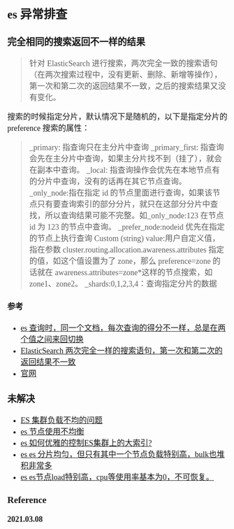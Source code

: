 <font size=4 face='楷体'>

## es 异常排查

### 完全相同的搜索返回不一样的结果

> 针对 ElasticSearch 进行搜索，两次完全一致的搜索语句（在两次搜索过程中，没有更新、删除、新增等操作），第一次和第二次的返回结果不一致，之后的搜索结果又没有变化。

搜索的时候指定分片，默认情况下是随机的，以下是指定分片的 preference 搜索的属性：

> \_primary: 指查询只在主分片中查询
> \_primary_first: 指查询会先在主分片中查询，如果主分片找不到（挂了），就会在副本中查询。
> \_local: 指查询操作会优先在本地节点有的分片中查询，没有的话再在其它节点查询。
> \_only_node:指在指定 id 的节点里面进行查询，如果该节点只有要查询索引的部分分片，就只在这部分分片中查找，所以查询结果可能不完整。如\_only_node:123 在节点 id 为 123 的节点中查询。
> \_prefer_node:nodeid 优先在指定的节点上执行查询
> Custom (string) value:用户自定义值，指在参数 cluster.routing.allocation.awareness.attributes 指定的值，如这个值设置为了 zone，那么 preference=zone 的话就在 awareness.attributes=zone\*这样的节点搜索，如 zone1、zone2。
> \_shards:0,1,2,3,4：查询指定分片的数据

#### 参考

-   [es 查询时，同一个文档，每次查询的得分不一样，总是在两个值之间来回切换](https://elasticsearch.cn/question/3090)
-   [ElasticSearch 两次完全一样的搜索语句，第一次和第二次的返回结果不一致](https://blog.csdn.net/huoqilinheiqiji/article/details/97146813)
-   [官网](https://www.elastic.co/guide/en/elasticsearch/reference/current/search-request-preference.html)

### 未解决

-   [ES 集群负载不均的问题](https://elasticsearch.cn/question/10740)
-   [es 节点使用不均衡](https://elasticsearch.cn/question/2276)
-   [es 如何优雅的控制ES集群上的大索引?](https://cloud.tencent.com/developer/article/1648879)
-   [es es 分片均匀，但只有其中一个节点负载特别高，bulk也堆积非常多](https://elasticsearch.cn/question/5480)
-   [es es节点load特别高，cpu等使用率基本为0，不可恢复。](https://elasticsearch.cn/question/1735)

### Reference

**2021.03.08**
